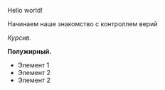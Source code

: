 Hello world!

Начинаем наше знакомство с контроллем верий

*Курсив.*

**Полужирный.**

* Элемент 1
* Элемент 2
* Элемент 2

